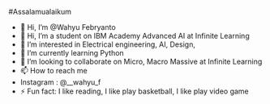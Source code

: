 #Assalamualaikum
- 👋 Hi, I’m @Wahyu Febryanto
- 👋 Hi, I’m a student on IBM Academy Advanced AI at Infinite Learning
- 👀 I’m interested in Electrical engineering, AI, Design,
- 🌱 I’m currently learning Python
- 💞️ I’m looking to collaborate on Micro, Macro Massive at Infinite Learning
- 📫 How to reach me
- Instagram : @__wahyu_f
- ⚡ Fun fact: I like reading, I like play basketball, I like play video game

<!---
Wahyufy/Wahyufy is a ✨ special ✨ repository because its `README.md` (this file) appears on your GitHub profile.
You can click the Preview link to take a look at your changes.
--->
